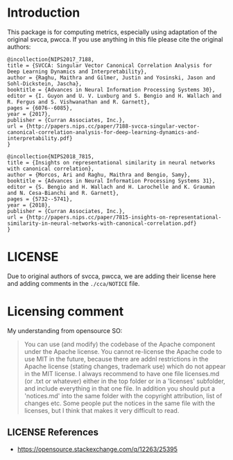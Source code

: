 # Introduction

This package is for computing metrics, especially using adaptation of the original svcca, pwcca.
If you use anything in this file please cite the original authors:

```
@incollection{NIPS2017_7188,
title = {SVCCA: Singular Vector Canonical Correlation Analysis for Deep Learning Dynamics and Interpretability},
author = {Raghu, Maithra and Gilmer, Justin and Yosinski, Jason and Sohl-Dickstein, Jascha},
booktitle = {Advances in Neural Information Processing Systems 30},
editor = {I. Guyon and U. V. Luxburg and S. Bengio and H. Wallach and R. Fergus and S. Vishwanathan and R. Garnett},
pages = {6076--6085},
year = {2017},
publisher = {Curran Associates, Inc.},
url = {http://papers.nips.cc/paper/7188-svcca-singular-vector-canonical-correlation-analysis-for-deep-learning-dynamics-and-interpretability.pdf}
}

```

```
@incollection{NIPS2018_7815,
title = {Insights on representational similarity in neural networks with canonical correlation},
author = {Morcos, Ari and Raghu, Maithra and Bengio, Samy},
booktitle = {Advances in Neural Information Processing Systems 31},
editor = {S. Bengio and H. Wallach and H. Larochelle and K. Grauman and N. Cesa-Bianchi and R. Garnett},
pages = {5732--5741},
year = {2018},
publisher = {Curran Associates, Inc.},
url = {http://papers.nips.cc/paper/7815-insights-on-representational-similarity-in-neural-networks-with-canonical-correlation.pdf}
}

```

# LICENSE

Due to original authors of svcca, pwcca, we are adding their license here and adding comments in the `./cca/NOTICE` file.

# Licensing comment

My understanding from opensource SO:
> You can use (and modify) the codebase of the Apache component under the Apache license. You cannot re-license the 
> Apache code to use MIT in the future, because there are addnl restrictions in the Apache license (stating changes, 
> trademark use) which do not appear in the MIT license.
> I always recommend to have one file licenses.md (or .txt or whatever) either in the top folder or in a 
> 'licenses' subfolder, and include everything in that one file. In addition you should put a 'notices.md' into the 
> same folder with the copyright attribution, list of changes etc. Some people put the notices in the same file with 
> the licenses, but I think that makes it very difficult to read.

## LICENSE References
- https://opensource.stackexchange.com/q/12263/25395